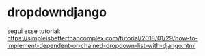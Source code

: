 # dropdowndjango
segui esse tutorial: https://simpleisbetterthancomplex.com/tutorial/2018/01/29/how-to-implement-dependent-or-chained-dropdown-list-with-django.html
